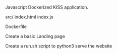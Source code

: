 Javascript Dockerized KISS application. 

src/
index.html
index.js

Dockerfile


Create a basic Landing page 

Create a run.sh script to python3 serve the website